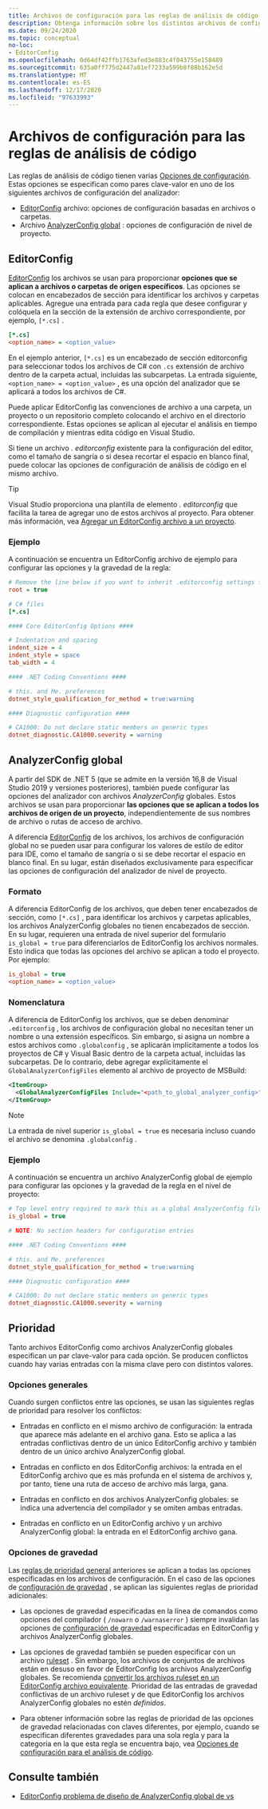```yaml
---
title: Archivos de configuración para las reglas de análisis de código
description: Obtenga información sobre los distintos archivos de configuración para configurar reglas de análisis de código.
ms.date: 09/24/2020
ms.topic: conceptual
no-loc:
- EditorConfig
ms.openlocfilehash: 0d64df42ffb1763afed3e883c4f043755e158489
ms.sourcegitcommit: 635a0ff775d2447a81ef7233a599b8f88b162e5d
ms.translationtype: MT
ms.contentlocale: es-ES
ms.lasthandoff: 12/17/2020
ms.locfileid: "97633993"
---
```

# <a name="configuration-files-for-code-analysis-rules"></a>Archivos de configuración para las reglas de análisis de código

Las reglas de análisis de código tienen varias [Opciones de configuración](configuration-options.md). Estas opciones se especifican como pares clave-valor en uno de los siguientes archivos de configuración del analizador:

- [EditorConfig](#editorconfig) archivo: opciones de configuración basadas en archivos o carpetas.
- Archivo [AnalyzerConfig global](#global-analyzerconfig) : opciones de configuración de nivel de proyecto.

## EditorConfig

[EditorConfig](/visualstudio/ide/create-portable-custom-editor-options) los archivos se usan para proporcionar **opciones que se aplican a archivos o carpetas de origen específicos**. Las opciones se colocan en encabezados de sección para identificar los archivos y carpetas aplicables. Agregue una entrada para cada regla que desee configurar y colóquela en la sección de la extensión de archivo correspondiente, por ejemplo, `[*.cs]` .

```ini
[*.cs]
<option_name> = <option_value>
```

En el ejemplo anterior, `[*.cs]` es un encabezado de sección editorconfig para seleccionar todos los archivos de C# con `.cs` extensión de archivo dentro de la carpeta actual, incluidas las subcarpetas. La entrada siguiente, `<option_name> = <option_value>` , es una opción del analizador que se aplicará a todos los archivos de C#.

Puede aplicar EditorConfig las convenciones de archivo a una carpeta, un proyecto o un repositorio completo colocando el archivo en el directorio correspondiente. Estas opciones se aplican al ejecutar el análisis en tiempo de compilación y mientras edita código en Visual Studio.

Si tiene un archivo *. editorconfig* existente para la configuración del editor, como el tamaño de sangría o si desea recortar el espacio en blanco final, puede colocar las opciones de configuración de análisis de código en el mismo archivo.

> [!TIP]
> Visual Studio proporciona una plantilla de elemento *. editorconfig* que facilita la tarea de agregar uno de estos archivos al proyecto. Para obtener más información, vea [Agregar un EditorConfig archivo a un proyecto](/visualstudio/ide/create-portable-custom-editor-options#add-an-editorconfig-file-to-a-project).

### <a name="example"></a>Ejemplo

A continuación se encuentra un EditorConfig archivo de ejemplo para configurar las opciones y la gravedad de la regla:

```ini
# Remove the line below if you want to inherit .editorconfig settings from higher directories
root = true

# C# files
[*.cs]

#### Core EditorConfig Options ####

# Indentation and spacing
indent_size = 4
indent_style = space
tab_width = 4

#### .NET Coding Conventions ####

# this. and Me. preferences
dotnet_style_qualification_for_method = true:warning

#### Diagnostic configuration ####

# CA1000: Do not declare static members on generic types
dotnet_diagnostic.CA1000.severity = warning
```

## <a name="global-analyzerconfig"></a>AnalyzerConfig global

A partir del SDK de .NET 5 (que se admite en la versión 16,8 de Visual Studio 2019 y versiones posteriores), también puede configurar las opciones del analizador con archivos _AnalyzerConfig_ globales. Estos archivos se usan para proporcionar **las opciones que se aplican a todos los archivos de origen de un proyecto**, independientemente de sus nombres de archivo o rutas de acceso de archivo.

A diferencia [EditorConfig](#editorconfig) de los archivos, los archivos de configuración global no se pueden usar para configurar los valores de estilo de editor para IDE, como el tamaño de sangría o si se debe recortar el espacio en blanco final. En su lugar, están diseñados exclusivamente para especificar las opciones de configuración del analizador de nivel de proyecto.

### <a name="format"></a>Formato

A diferencia EditorConfig de los archivos, que deben tener encabezados de sección, como `[*.cs]` , para identificar los archivos y carpetas aplicables, los archivos AnalyzerConfig globales no tienen encabezados de sección. En su lugar, requieren una entrada de nivel superior del formulario `is_global = true` para diferenciarlos de EditorConfig los archivos normales. Esto indica que todas las opciones del archivo se aplican a todo el proyecto. Por ejemplo:

```ini
is_global = true
<option_name> = <option_value>
```

### <a name="naming"></a>Nomenclatura

A diferencia de EditorConfig los archivos, que se deben denominar `.editorconfig` , los archivos de configuración global no necesitan tener un nombre o una extensión específicos. Sin embargo, si asigna un nombre a estos archivos como `.globalconfig` , se aplicarán implícitamente a todos los proyectos de C# y Visual Basic dentro de la carpeta actual, incluidas las subcarpetas. De lo contrario, debe agregar explícitamente el `GlobalAnalyzerConfigFiles` elemento al archivo de proyecto de MSBuild:

```xml
<ItemGroup>
  <GlobalAnalyzerConfigFiles Include="<path_to_global_analyzer_config>" />
</ItemGroup>
```

> [!NOTE]
> La entrada de nivel superior `is_global = true` es necesaria incluso cuando el archivo se denomina `.globalconfig` .

### <a name="example"></a>Ejemplo

A continuación se encuentra un archivo AnalyzerConfig global de ejemplo para configurar las opciones y la gravedad de la regla en el nivel de proyecto:

```ini
# Top level entry required to mark this as a global AnalyzerConfig file
is_global = true

# NOTE: No section headers for configuration entries

#### .NET Coding Conventions ####

# this. and Me. preferences
dotnet_style_qualification_for_method = true:warning

#### Diagnostic configuration ####

# CA1000: Do not declare static members on generic types
dotnet_diagnostic.CA1000.severity = warning
```

## <a name="precedence"></a>Prioridad

Tanto archivos EditorConfig como archivos AnalyzerConfig globales especifican un par clave-valor para cada opción. Se producen conflictos cuando hay varias entradas con la misma clave pero con distintos valores.

### <a name="general-options"></a>Opciones generales

Cuando surgen conflictos entre las opciones, se usan las siguientes reglas de prioridad para resolver los conflictos:

- Entradas en conflicto en el mismo archivo de configuración: la entrada que aparece más adelante en el archivo gana. Esto se aplica a las entradas conflictivas dentro de un único EditorConfig archivo y también dentro de un único archivo AnalyzerConfig global.

- Entradas en conflicto en dos EditorConfig archivos: la entrada en el EditorConfig archivo que es más profunda en el sistema de archivos y, por tanto, tiene una ruta de acceso de archivo más larga, gana.

- Entradas en conflicto en dos archivos AnalyzerConfig globales: se indica una advertencia del compilador y se omiten ambas entradas.

- Entradas en conflicto en un EditorConfig archivo y un archivo AnalyzerConfig global: la entrada en el EditorConfig archivo gana.

### <a name="severity-options"></a>Opciones de gravedad

Las [reglas de prioridad general](#general-options) anteriores se aplican a todas las opciones especificadas en los archivos de configuración. En el caso de las opciones de [configuración de gravedad](configuration-options.md#severity-level) , se aplican las siguientes reglas de prioridad adicionales:

- Las opciones de gravedad especificadas en la línea de comandos como opciones del compilador ( `/nowarn` o `/warnaserror` ) siempre invalidan las opciones de [configuración de gravedad](configuration-options.md#severity-level) especificadas en EditorConfig y archivos AnalyzerConfig globales.

- Las opciones de gravedad también se pueden especificar con un archivo [ruleset](/visualstudio/code-quality/using-rule-sets-to-group-code-analysis-rules) . Sin embargo, los archivos de conjuntos de archivos están en desuso en favor de EditorConfig los archivos AnalyzerConfig globales. Se recomienda [convertir los archivos ruleset en un EditorConfig archivo equivalente](/visualstudio/code-quality/use-roslyn-analyzers#convert-an-existing-ruleset-file-to-editorconfig-file). Prioridad de las entradas de gravedad conflictivas de un archivo ruleset y de que EditorConfig los archivos AnalyzerConfig globales no estén _definidos_.

- Para obtener información sobre las reglas de prioridad de las opciones de gravedad relacionadas con claves diferentes, por ejemplo, cuando se especifican diferentes gravedades para una sola regla y para la categoría en la que esta regla se encuentra bajo, vea [Opciones de configuración para el análisis de código](configuration-options.md#precedence).

## <a name="see-also"></a>Consulte también

- [EditorConfig problema de diseño de AnalyzerConfig global de vs](https://github.com/dotnet/roslyn/issues/47707)
